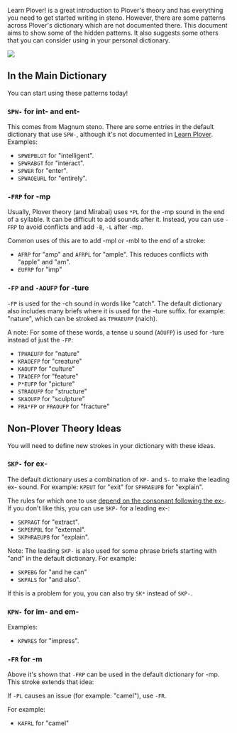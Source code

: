 Learn Plover! is a great introduction to Plover's theory and has everything you need to get started writing in steno. However, there are some patterns across Plover's dictionary which are not documented there. This document aims to show some of the hidden patterns. It also suggests some others that you can consider using in your personal dictionary.

<img src="http://qwertysteno.com/Images/steno-keyboard1.gif">

## In the Main Dictionary

You can start using these patterns today!

### `SPW-` for int- and ent-

This comes from Magnum steno. There are some entries in the default dictionary that use `SPW-`, although it's not documented in [Learn Plover]. Examples:

  [Learn Plover]: https://sites.google.com/site/ploverdoc/home

* `SPWEPBLGT` for "intelligent".
* `SPWRABGT` for "interact".
* `SPWER` for "enter".
* `SPWAOEURL` for "entirely".

### `-FRP` for -mp

Usually, Plover theory (and Mirabai) uses `*PL` for the -mp sound in the end of a syllable. It can be difficult to add sounds after it. Instead, you can use `-FRP` to avoid conflicts and add `-B`, `-L` after -mp.

Common uses of this are to add -mpl or -mbl to the end of a stroke:

* `AFRP` for "amp" and `AFRPL` for "ample". This reduces conflicts with "apple" and "am".
* `EUFRP` for "imp"

### `-FP` and `-AOUFP` for -ture

`-FP` is used for the -ch sound in words like "catch". The default dictionary also includes many briefs where it is used for the -ture suffix. for example: "nature", which can be stroked as `TPHAEUFP` (naich).

A note: For some of these words, a tense u sound (`AOUFP`) is used for -ture instead of just the `-FP`:

* `TPHAEUFP` for "nature"
* `KRAOEFP` for "creature"
* `KAOUFP` for "culture"
* `TPAOEFP` for "feature"
* `P*EUFP` for "picture"
* `STRAOUFP` for "structure"
* `SKAOUFP` for "sculpture"
* `FRA*FP` or `FRAOUFP` for "fracture"

## Non-Plover Theory Ideas

You will need to define new strokes in your dictionary with these ideas.

### `SKP-` for ex-

The default dictionary uses a combination of `KP-` and `S-` to make the leading ex- sound. For example: `KPEUT` for "exit" for `SPHRAEUPB` for "explain". 

The rules for which one to use [depend on the consonant following the ex-](https://www.dropbox.com/s/fa7fch2eocubrde/Philadelphia%20Clinic.pdf?dl=0). If you don't like this, you can use `SKP-` for a leading ex-:

* `SKPRAGT` for "extract".
* `SKPERPBL` for "external".
* `SKPHRAEUPB` for "explain".

Note: The leading `SKP-` is also used for some phrase briefs starting with "and" in the default dictionary. 
For example:

* `SKPEBG` for "and he can"
* `SKPALS` for "and also". 

If this is a problem for you, you can also try `SK*` instead of `SKP-`.

### `KPW-` for im- and em-

Examples:

* `KPWRES` for "impress".

### `-FR` for -m

Above it's shown that `-FRP` can be used in the default dictionary for -mp. This stroke extends that idea:
 
If `-PL` causes an issue (for example: "camel"), use `-FR`.

For example:

* `KAFRL` for "camel"
